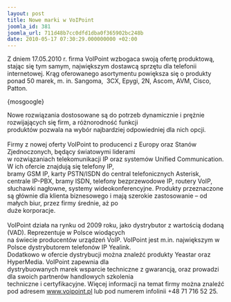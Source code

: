 ```yaml
---
layout: post
title: Nowe marki w VoIPoint
joomla_id: 381
joomla_url: 711d48b7cc0dfd1dba0f365902bc248b
date: 2010-05-17 07:30:29.000000000 +02:00
---
```

Z dniem 17.05.2010 r. firma VoIPoint wzbogaca swoją ofertę produktową, stając się tym samym, największym dostawcą sprzętu dla telefonii internetowej. Krąg oferowanego asortymentu powiększa się o produkty ponad 50 marek, m. in. Sangoma,&nbsp; 3CX, Epygi, 2N, Ascom, AVM, Cisco, Patton.<p>{mosgoogle}</p><p>Nowe rozwiązania dostosowane są do potrzeb dynamicznie i prężnie rozwijających się firm, a r&oacute;żnorodność funkcji<br />produkt&oacute;w pozwala na wyb&oacute;r najbardziej odpowiedniej dla nich opcji.<br />&nbsp;<br />Firmy z nowej oferty VoIPoint to producenci z Europy oraz Stan&oacute;w Zjednoczonych, będący światowymi liderami <br />w rozwiązaniach telekomunikacji IP oraz system&oacute;w Unified Communication. W ich ofercie znajdują się telefony IP, <br />bramy GSM IP, karty PSTN/ISDN do central telefonicznych Asterisk, centrale IP-PBX, bramy ISDN, telefony bezprzewodowe IP, routery VoIP, słuchawki nagłowne, systemy wideokonferencyjne. Produkty przeznaczone <br />są gł&oacute;wnie dla klienta biznesowego i mają szerokie zastosowanie &ndash; od małych biur, przez firmy średnie, aż po <br />duże korporacje.<br /><br />VoIPoint działa na rynku od 2009 roku, jako dystrybutor z wartością dodaną (VAD). Reprezentuje w Polsce wiodących <br />na świecie producent&oacute;w urządzeń VoIP. VoIPoint jest m.in. największym w Polsce dystrybutorem telefon&oacute;w IP Yealink.<br />Dodatkowo w ofercie dystrybucji można znaleźć produkty Yeastar oraz HyperMedia. VoIPoint zapewnia dla <br />dystrybuowanych marek wsparcie techniczne z gwarancją, oraz prowadzi dla swoich partner&oacute;w handlowych szkolenia <br />techniczne i certyfikacyjne. Więcej informacji na temat firmy można znaleźć pod adresem <a href="http://www.voipoint.pl" target="_blank">www.voipoint.pl</a> lub pod numerem infolinii +48 71 716 52 25.</p>
